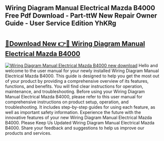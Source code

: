 ## Wiring Diagram Manual Electrical Mazda B4000 Free Pdf Download - Part-ttW New Repair Owner Guide - User Service Edition YhKRg

# <h2><a href="http://bc75197.oget.top/?id=Wiring+Diagram+Manual+Electrical+Mazda+B4000">🔗Download New 👉🔴 Wiring Diagram Manual Electrical Mazda B4000</a></h2>

[![Wiring Diagram Manual Electrical Mazda B4000 new download](https://i.imgur.com/5g1atiW.png)](http://bc75197.oget.top/?id=Wiring+Diagram+Manual+Electrical+Mazda+B4000)
Hello and welcome to the user manual for your newly installed Wiring Diagram Manual Electrical Mazda B4000. This guide is designed to help you get the most out of your product by providing a comprehensive overview of its features, functions, and benefits. You will find clear instructions for operation, maintenance, and troubleshooting. Before using your Wiring Diagram Manual Electrical Mazda B4000, please refer to this user manual for comprehensive instructions on product setup, operation, and troubleshooting. It includes step-by-step guides for using each feature, as well as important safety information. Experience the future with the innovative features of your new Wiring Diagram Manual Electrical Mazda B4000. Please Keep Us Updated Wiring Diagram Manual Electrical Mazda B4000. Share your feedback and suggestions to help us improve our products and services.
